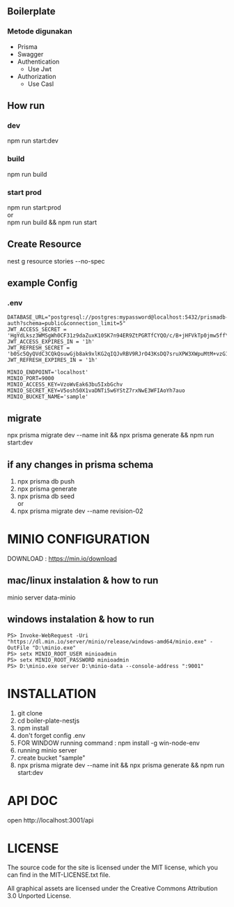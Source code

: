 ## Boilerplate
### Metode digunakan
- Prisma
- Swagger
- Authentication
  - Use Jwt
- Authorization
  - Use Casl


## How run  
### dev
npm run start:dev  

### build
npm run build  
### start prod
npm run start:prod  
or  
npm run build && npm run start  



## Create Resource
nest g resource stories --no-spec  

## example Config
### .env 
```
DATABASE_URL="postgresql://postgres:mypassword@localhost:5432/prismadb-auth?schema=public&connection_limit=5"  
JWT_ACCESS_SECRET = 'HgYdLksz3WMSgWh0CF31z9daZuxK10SK7n94ER9ZtPGRTfCYQO/c/B+jHFVkTp0jmw5ffYktfF97iSF1IidW5w=='  
JWT_ACCESS_EXPIRES_IN = '1h'  
JWT_REFRESH_SECRET = 'b0Sc5QyQVdC3CQkQsuwGjb8ak9xlKG2qIQJvRBV9RJrO43KsDQ7sruXPW3XWpuMtM+vzG18DXtsPt6LLfJcPIw=='  
JWT_REFRESH_EXPIRES_IN = '1h'

MINIO_ENDPOINT='localhost'  
MINIO_PORT=9000  
MINIO_ACCESS_KEY=VzoWvEak63bu5IxbGchv  
MINIO_SECRET_KEY=V5osh50X1vaDNTi5w6YStZ7rxNwE3WFIAoYh7auo  
MINIO_BUCKET_NAME='sample'
```

## migrate
npx prisma migrate dev --name init && npx prisma generate && npm run start:dev

## if any changes in prisma schema
1. npx prisma db push
2. npx prisma generate
3. npx prisma db seed  
or
4. npx prisma migrate dev --name revision-02



# MINIO CONFIGURATION
DOWNLOAD : https://min.io/download  
## mac/linux instalation & how to run 
minio server data-minio  
## windows instalation & how to run  
```
PS> Invoke-WebRequest -Uri "https://dl.min.io/server/minio/release/windows-amd64/minio.exe" -OutFile "D:\minio.exe"  
PS> setx MINIO_ROOT_USER minioadmin  
PS> setx MINIO_ROOT_PASSWORD minioadmin  
PS> D:\minio.exe server D:\minio-data --console-address ":9001"  
```

# INSTALLATION
1. git clone
2. cd boiler-plate-nestjs
3. npm install
4. don't forget config .env
5. FOR WINDOW running command : npm install -g win-node-env
6. running minio server
7. create bucket "sample"
8. npx prisma migrate dev --name init && npx prisma generate && npm run start:dev


# API DOC
open http://localhost:3001/api



# LICENSE
The source code for the site is licensed under the MIT license, which you can find in the MIT-LICENSE.txt file.

All graphical assets are licensed under the Creative Commons Attribution 3.0 Unported License.




